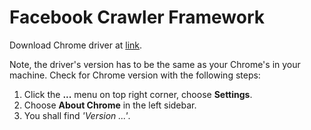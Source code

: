 # Facebook Crawler Framework

Download Chrome driver at [link](https://googlechromelabs.github.io/chrome-for-testing/).

Note, the driver's version has to be the same as your Chrome's in your machine. Check for Chrome version with the following steps:

1. Click the **...** menu on top right corner, choose **Settings**.
2. Choose **About Chrome** in the left sidebar.
3. You shall find *'Version ...'*.
